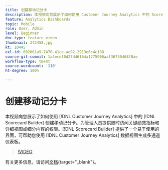 ```yaml
---
title: 创建移动记分卡
description: 本视频向您展示了如何使用 Customer Journey Analytics 中的 Scorecard Builder 创建移动记分卡。为管理人员提供随时访问关键绩效指标和详细视图或细分内容的权限。Scorecard Builder 提供了一个易于使用的界面，可帮助您使用 Customer Journey Analytics 数据视图生成多通道仪表板。
feature: Analytics Dashboards
topic: Mobile
role: User, Admin
level: Beginner
doc-type: feature video
thumbnail: 343458.jpg
kt: 10445
exl-id: 602061a9-7470-41ce-ae92-2913e6c4c188
source-git-commit: 1a4ecef0d27d46164a1275906aaf36730468f0ae
workflow-type: tm+mt
source-wordcount: '110'
ht-degree: 100%

---
```


# 创建移动记分卡

本视频向您展示了如何使用 [!DNL Customer Journey Analytics] 中的 [!DNL Scorecard Builder] 创建移动记分卡。为管理人员提供随时访问关键绩效指标和详细视图或细分内容的权限。[!DNL Scorecard Builder] 提供了一个易于使用的界面，可帮助您使用 [!DNL Customer Journey Analytics] 数据视图生成多通道仪表板。

>[!VIDEO](https://video.tv.adobe.com/v/343458/?quality=12&learn=on)

有关更多信息，请访问[文档](https://experienceleague.adobe.com/docs/analytics-platform/using/cja-dashboards/create-scorecard.html){target="_blank"}。
